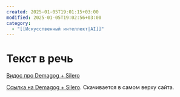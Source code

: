 ```yaml
---
created: 2025-01-05T19:01:15+03:00
modified: 2025-01-05T19:02:56+03:00
category:
  - "[[Искусственный интеллект|AI]]"
---
```


# Текст в речь

[Видос про Demagog + Silero](https://youtu.be/swmSnuJPnf0?si=mm3valERWOebH7qm)

[Ссылка на Demagog + Silero](https://aloys.narod.ru/sof/1/demagog.htm#18). Скачивается в самом верху сайта.